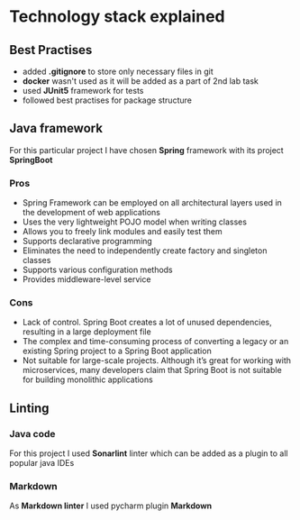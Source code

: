 # Technology stack explained

## Best Practises

* added **.gitignore** to store only necessary files in git
* **docker** wasn't used as it will be added as a part of 2nd lab task
* used **JUnit5** framework for tests
* followed best practises for package structure

## Java framework

For this particular project I have chosen **Spring** framework with its project **SpringBoot**

### Pros

* Spring Framework can be employed on all architectural layers used in the development of web applications
* Uses the very lightweight POJO model when writing classes
* Allows you to freely link modules and easily test them
* Supports declarative programming
* Eliminates the need to independently create factory and singleton classes
* Supports various configuration methods
* Provides middleware-level service

### Cons

* Lack of control. Spring Boot creates a lot of unused dependencies, resulting in a large deployment file
* The complex and time-consuming process of converting a legacy or an existing Spring project to a Spring Boot application
* Not suitable for large-scale projects. Although it’s great for working with microservices, many developers claim that Spring Boot is not suitable for building monolithic applications

## Linting

### Java code

For this project I used **Sonarlint** linter which can be added as a plugin to all popular java IDEs

### Markdown

As **Markdown linter** I used pycharm plugin **Markdown**